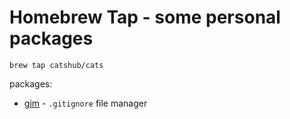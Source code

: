 # Homebrew Tap - some personal packages
```
brew tap catshub/cats
```
packages: 
* [gim](https://github.com/catshub/gim) - `.gitignore` file manager
